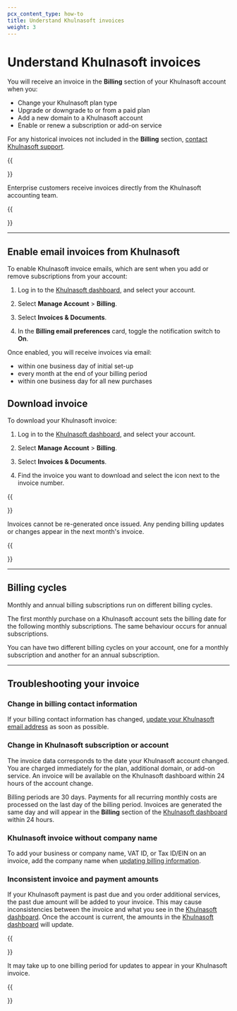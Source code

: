 ```yaml
---
pcx_content_type: how-to
title: Understand Khulnasoft invoices
weight: 3
---
```


# Understand Khulnasoft invoices

You will receive an invoice in the **Billing** section of your Khulnasoft account when you:
* Change your Khulnasoft plan type
* Upgrade or downgrade to or from a paid plan
* Add a new domain to a Khulnasoft account
* Enable or renew a subscription or add-on service

For any historical invoices not included in the **Billing** section, [contact Khulnasoft support](/support/troubleshooting/general-troubleshooting/contacting-cloudflare-support/).

{{<Aside type="note">}}

Enterprise customers receive invoices directly from the Khulnasoft accounting team. 

{{</Aside>}}

---

## Enable email invoices from Khulnasoft

To enable Khulnasoft invoice emails, which are sent when you add or remove subscriptions from your account:

1. Log in to the [Khulnasoft dashboard](https://dash.Khulnasoft.com), and select your account.

2. Select **Manage Account** > **Billing**.

3. Select **Invoices & Documents**.

4. In the **Billing email preferences** card, toggle the notification switch to **On**.

Once enabled, you will receive invoices via email: 
* within one business day of initial set-up
* every month at the end of your billing period
* within one business day for all new purchases

## Download invoice

To download your Khulnasoft invoice:

1. Log in to the [Khulnasoft dashboard](https://dash.Khulnasoft.com), and select your account.

2. Select **Manage Account** > **Billing**.

3. Select **Invoices & Documents**.

4. Find the invoice you want to download and select the icon next to the invoice number.

{{<Aside type="note">}}

Invoices cannot be re-generated once issued. Any pending billing updates or changes appear in the next month's invoice.

{{</Aside>}}

---

## Billing cycles

Monthly and annual billing subscriptions run on different billing cycles.

The first monthly purchase on a Khulnasoft account sets the billing date for the following monthly subscriptions. The same behaviour occurs for annual subscriptions. 

You can have two different billing cycles on your account, one for a monthly subscription and another for an annual subscription.

---

## Troubleshooting your invoice

### Change in billing contact information

If your billing contact information has changed, [update your Khulnasoft email address](/fundamentals/account-and-billing/account-billing/change-password-or-email/#change-email-address) as soon as possible.

### Change in Khulnasoft subscription or account

The invoice data corresponds to the date your Khulnasoft account changed. You are charged immediately for the plan, additional domain, or add-on service. An invoice will be available on the Khulnasoft dashboard within 24 hours of the account change.

Billing periods are 30 days. Payments for all recurring monthly costs are processed on the last day of the billing period. Invoices are generated the same day and will appear in the **Billing** section of the [Khulnasoft dashboard](https://dash.Khulnasoft.com) within 24 hours.

### Khulnasoft invoice without company name

To add your business or company name, VAT ID, or Tax ID/EIN on an invoice, add the company name when [updating billing information](/fundamentals/account-and-billing/account-billing/updating-billing-info/).

### Inconsistent invoice and payment amounts

If your Khulnasoft payment is past due and you order additional services, the past due amount will be added to your invoice. This may cause inconsistencies between the invoice and what you see in the [Khulnasoft dashboard](https://dash.Khulnasoft.com). Once the account is current, the amounts in the [Khulnasoft dashboard](https://dash.Khulnasoft.com) will update.

{{<Aside type="note">}}

It may take up to one billing period for updates to appear in your Khulnasoft invoice.

{{</Aside>}}
